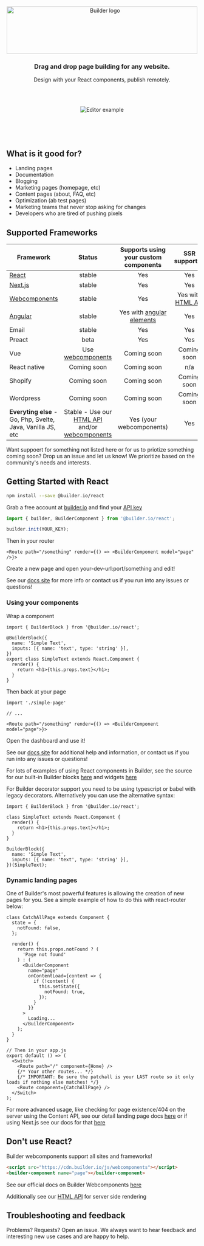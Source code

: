 <br />
<p align="center"><img width="502" height="125" src="https://imgur.com/B9CUJxo.gif" alt="Builder logo" /></p>
<h3 align="center">Drag and drop page building for any website.</h3>
<p align="center">Design with your React components, publish remotely.</p>
<br />
<br />
<p align="center"><img src="https://imgur.com/lHDo3Mq.gif" alt="Editor example" /></p>

<br /><br /><br />

## What is it good for?

- Landing pages
- Documentation
- Blogging
- Marketing pages (homepage, etc)
- Content pages (about, FAQ, etc)
- Optimization (ab test pages)
- Marketing teams that never stop asking for changes
- Developers who are tired of pushing pixels

## Supported Frameworks

| Framework                                                    |                                                               Status                                                                |             Supports using your custom components              |                      SSR supported                      |
| ------------------------------------------------------------ | :---------------------------------------------------------------------------------------------------------------------------------: | :------------------------------------------------------------: | :-----------------------------------------------------: |
| [React](#getting-started-with-react)                         |                                                               stable                                                                |                              Yes                               |                           Yes                           |
| [Next.js](packages/react/examples/next-js)                   |                                                               stable                                                                |                              Yes                               |                           Yes                           |
| [Webcomponents](https://builder.io/c/docs/webcomponents-sdk) |                                                               stable                                                                |                              Yes                               | Yes with [HTML API](https://builder.io/c/docs/html-api) |
| [Angular](packages/react)                                    |                                                               stable                                                                | Yes with [angular elements](https://angular.io/guide/elements) |                           Yes                           |
| Email                                                        |                                                               stable                                                                |                              Yes                               |                           Yes                           |
| Preact                                                       |                                                                beta                                                                 |                              Yes                               |                           Yes                           |
| Vue                                                          |                                  Use [webcomponents](https://builder.io/c/docs/webcomponents-sdk)                                   |                          Coming soon                           |                       Coming soon                       |
| React native                                                 |                                                             Coming soon                                                             |                          Coming soon                           |                           n/a                           |
| Shopify                                                      |                                                             Coming soon                                                             |                          Coming soon                           |                       Coming soon                       |
| Wordpress                                                    |                                                             Coming soon                                                             |                          Coming soon                           |                       Coming soon                       |
| **Everyting else** - Go, Php, Svelte, Java, Vanilla JS, etc      | Stable - Use our [HTML API](https://builder.io/c/docs/html-api) and/or [webcomponents](https://builder.io/c/docs/webcomponents-sdk) |                    Yes (your webcomponents)                    |                           Yes                           |

Want suppoert for something not listed here or for us to priotize something coming soon? Drop us an issue and let us know! We prioritize based on the community's needs and interests.

## Getting Started with React

```sh
npm install --save @builder.io/react
```

Grab a free account at [builder.io](https://builder.io) and find your [API key](https://builder.io/account/organization)

```ts
import { builder, BuilderComponent } from '@builder.io/react';

builder.init(YOUR_KEY);
```

Then in your router

```tsx
<Route path="/something" render={() => <BuilderComponent model="page" />}>
```

Create a new page and open your-dev-url:port/something and edit!

See our [docs site](https://builder.io/c/docs/react) for more info or contact us if you run into any issues or questions!

### Using your components

Wrap a component

```tsx
import { BuilderBlock } from '@builder.io/react';

@BuilderBlock({
  name: 'Simple Text',
  inputs: [{ name: 'text', type: 'string' }],
})
export class SimpleText extends React.Component {
  render() {
    return <h1>{this.props.text}</h1>;
  }
}
```

Then back at your page

```tsx
import './simple-page'

// ...

<Route path="/something" render={() => <BuilderComponent model="page">}>
```

Open the dashboard and use it!

See our [docs site](https://builder.io/c/docs/custom-react-components) for additional help and information, or contact us if you run into any issues or questions!

For lots of examples of using React components in Builder, see the source for our built-in Builder blocks [here](https://github.com/BuilderIO/builder/tree/master/packages/react/src/blocks) and widgets [here](https://github.com/BuilderIO/builder/tree/master/packages/widgets/src/components)

For Builder decorator support you need to be using typescript or babel with legacy decorators.
Alternatively you can use the alternative syntax:

```tsx
import { BuilderBlock } from '@builder.io/react';

class SimpleText extends React.Component {
  render() {
    return <h1>{this.props.text}</h1>;
  }
}

BuilderBlock({
  name: 'Simple Text',
  inputs: [{ name: 'text', type: 'string' }],
})(SimpleText);
```

### Dynamic landing pages

One of Builder's most powerful features is allowing the creation of new pages for you. See a simple example of how to do this with react-router below:

```tsx
class CatchAllPage extends Component {
  state = {
    notFound: false,
  };

  render() {
    return this.props.notFound ? (
      'Page not found'
    ) : (
      <BuilderComponent
        name="page"
        onContentLoad={content => {
          if (!content) {
            this.setState({
              notFound: true,
            });
          }
        }}
      >
        Loading...
      </BuilderComponent>
    );
  }
}

// Then in your app.js
export default () => (
  <Switch>
    <Route path="/" component={Home} />
    {/* Your other routes... */}
    {/* IMPORTANT: Be sure the patchall is your LAST route so it only loads if nothing else matches! */}
    <Route component={CatchAllPage} />
  </Switch>
);
```

For more advanced usage, like checking for page existence/404 on the server using the Content API, see our detail landing page docs [here](https://builder.io/c/docs/custom-landing-pages) or if using Next.js see our docs for that [here](https://github.com/BuilderIO/builder/tree/master/packages/react/examples/next-js#dynamic-landing-pages)

## Don't use React?

Builder webcomponents support all sites and frameworks!

```html
<script src="https://cdn.builder.io/js/webcomponents"></script>
<builder-component name="page"></builder-component>
```

See our official docs on Builder Webcomponents [here](https://builder.io/c/docs/webcomponents-sdk)

Additionally see our [HTML API](https://builder.io/c/docs/html-api) for server side rendering

## Troubleshooting and feedback

Problems? Requests? Open an issue. We always want to hear feedback and interesting new use cases and are happy to help.
